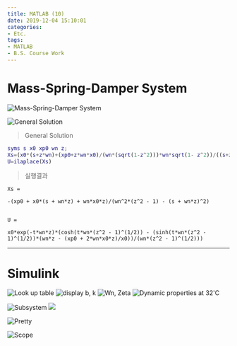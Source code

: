 ```yaml
---
title: MATLAB (10)
date: 2019-12-04 15:10:01
categories:
- Etc.
tags:
- MATLAB
- B.S. Course Work
---
```

# Mass-Spring-Damper System

![Mass-Spring-Damper System](/images/matlab-10/70117378-ae21f800-16a8-11ea-91a0-b861a296a778.png)
<!-- more -->
![General Solution](/images/matlab-10/70117517-ffca8280-16a8-11ea-874c-742e2bbb72f8.png)

>General Solution

~~~Matlab
syms s x0 xp0 wn z;
Xs=(x0*(s+z*wn)+(xp0+z*wn*x0)/(wn*(sqrt(1-z^2)))*wn*sqrt(1- z^2))/((s+z*wn)^2+(wn*sqrt(1-z^2))^2)
U=ilaplace(Xs)
~~~

>실행결과

~~~
Xs =
 
-(xp0 + x0*(s + wn*z) + wn*x0*z)/(wn^2*(z^2 - 1) - (s + wn*z)^2)
 
 
U =
 
x0*exp(-t*wn*z)*(cosh(t*wn*(z^2 - 1)^(1/2)) - (sinh(t*wn*(z^2 - 1)^(1/2))*(wn*z - (xp0 + 2*wn*x0*z)/x0))/(wn*(z^2 - 1)^(1/2)))
~~~
***
# Simulink

![Look up table](/images/matlab-10/70118412-3d300f80-16ab-11ea-9d22-8fc500c3abbc.png)
![display b, k](/images/matlab-10/70118523-82ecd800-16ab-11ea-982c-2b64558e511d.png)
![Wn, Zeta](/images/matlab-10/70118996-a6fce900-16ac-11ea-9c32-43ead6a57246.png)
![Dynamic properties at 32'C](/images/matlab-10/70119141-fb07cd80-16ac-11ea-90ad-7c9e93341126.png)


![Subsystem](/images/matlab-10/70120137-2ab7d500-16af-11ea-8fe3-cc9926cf07b6.png)
![](/images/matlab-10/70124317-de24c780-16b7-11ea-801e-bad594ed62ef.png)

![Pretty](/images/matlab-10/70122875-cb5cc380-16b4-11ea-9795-d315b54971eb.png)

![Scope](/images/matlab-10/70124417-1d531880-16b8-11ea-9acf-d866858e427e.png)